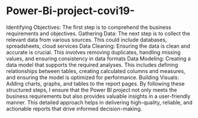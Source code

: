 # Power-Bi-project-covi19-
Identifying Objectives: The first step is to comprehend the business requirements and objectives.
Gathering Data: The next step is to collect the relevant data from various sources. This could include databases, spreadsheets, cloud services
Data Cleaning: Ensuring the data is clean and accurate is crucial. This involves removing duplicates, handling missing values, and ensuring consistency in data formats
Data Modeling: Creating a data model that supports the required analyses. This includes defining relationships between tables, creating calculated columns and measures, and ensuring the model is optimized for performance.
Building Visuals: Adding charts, graphs, and tables to the report pages.
By following these structured steps, I ensure that the Power BI project not only meets the business requirements but also provides valuable insights in a user-friendly manner. This detailed approach helps in delivering high-quality, reliable, and actionable reports that drive informed decision-making.
